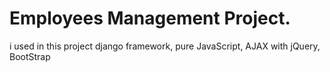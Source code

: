# Employees Management Project.
i used in this project django framework, pure JavaScript, AJAX with jQuery, BootStrap
